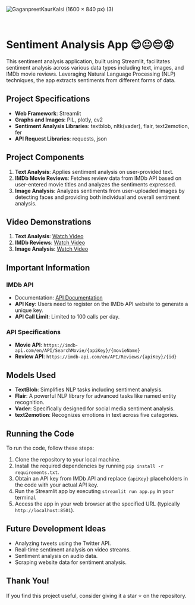 ![GaganpreetKaurKalsi (1600 × 840 px) (3)](https://user-images.githubusercontent.com/54144759/173081855-4057d6b4-2e57-475b-961e-5cdb91604bda.png)

<br>

# Sentiment Analysis App 😊😐😔😡

This sentiment analysis application, built using Streamlit, facilitates sentiment analysis across various data types including text, images, and IMDb movie reviews. Leveraging Natural Language Processing (NLP) techniques, the app extracts sentiments from different forms of data.

## Project Specifications
- **Web Framework**: Streamlit
- **Graphs and Images**: PIL, plotly, cv2
- **Sentiment Analysis Libraries**: textblob, nltk(vader), flair, text2emotion, fer
- **API Request Libraries**: requests, json

## Project Components
1. **Text Analysis**: Applies sentiment analysis on user-provided text.
2. **IMDb Movie Reviews**: Fetches review data from IMDb API based on user-entered movie titles and analyzes the sentiments expressed.
3. **Image Analysis**: Analyzes sentiments from user-uploaded images by detecting faces and providing both individual and overall sentiment analysis.

## Video Demonstrations
1. **Text Analysis**: [Watch Video](https://user-images.githubusercontent.com/54144759/173093720-5b753229-3ea8-428d-a4cb-1384c738382e.mp4)
2. **IMDb Reviews**: [Watch Video](https://user-images.githubusercontent.com/54144759/173201517-909e9bc8-19cc-4667-8a8f-bd19fba75a0d.mp4)
3. **Image Analysis**: [Watch Video](https://user-images.githubusercontent.com/54144759/173202138-a7b0648a-ba13-471d-88d2-c91432958aab.mp4)

## Important Information

### IMDb API
- Documentation: [API Documentation](https://imdb-api.com/api/#Reviews-header)
- **API Key**: Users need to register on the IMDb API website to generate a unique key.
- **API Call Limit**: Limited to 100 calls per day.

### API Specifications
- **Movie API**: `https://imdb-api.com/en/API/SearchMovie/{apiKey}/{movieName}`
- **Review API**: `https://imdb-api.com/en/API/Reviews/{apiKey}/{id}`

## Models Used
- **TextBlob**: Simplifies NLP tasks including sentiment analysis.
- **Flair**: A powerful NLP library for advanced tasks like named entity recognition.
- **Vader**: Specifically designed for social media sentiment analysis.
- **text2emotion**: Recognizes emotions in text across five categories.

## Running the Code
To run the code, follow these steps:
1. Clone the repository to your local machine.
2. Install the required dependencies by running `pip install -r requirements.txt`.
3. Obtain an API key from IMDb API and replace `{apiKey}` placeholders in the code with your actual API key.
4. Run the Streamlit app by executing `streamlit run app.py` in your terminal.
5. Access the app in your web browser at the specified URL (typically `http://localhost:8501`).

## Future Development Ideas
- Analyzing tweets using the Twitter API.
- Real-time sentiment analysis on video streams.
- Sentiment analysis on audio data.
- Scraping website data for sentiment analysis.

## Thank You!
If you find this project useful, consider giving it a star ⭐️ on the repository.
